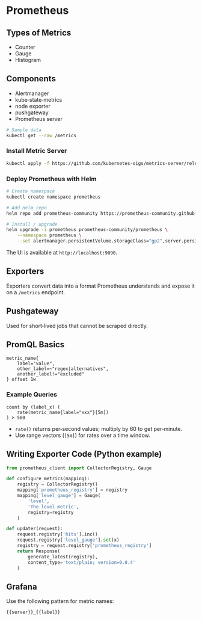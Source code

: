 # Prometheus

## Types of Metrics
- Counter  
- Gauge  
- Histogram  

## Components
- Alertmanager  
- kube‑state‑metrics  
- node exporter  
- pushgateway  
- Prometheus server  

```bash
# Sample data
kubectl get --raw /metrics
```

### Install Metric Server
```bash
kubectl apply -f https://github.com/kubernetes-sigs/metrics-server/releases/latest/download/components.yaml
```

### Deploy Prometheus with Helm
```bash
# Create namespace
kubectl create namespace prometheus

# Add Helm repo
helm repo add prometheus-community https://prometheus-community.github.io/helm-charts

# Install / upgrade
helm upgrade -i prometheus prometheus-community/prometheus \
    --namespace prometheus \
    --set alertmanager.persistentVolume.storageClass="gp2",server.persistentVolume.storageClass="gp2"
```

The UI is available at `http://localhost:9090`.

## Exporters
Exporters convert data into a format Prometheus understands and expose it on a `/metrics` endpoint.

## Pushgateway
Used for short‑lived jobs that cannot be scraped directly.

## PromQL Basics

```promql
metric_name{
    label="value",
    other_label=~"regex|alternatives",
    another_label!="excluded"
} offset 1w
```

### Example Queries
```promql
count by (label_x) (
    rate(metric_name{label="xxx"}[5m])
) > 500
```

* `rate()` returns per‑second values; multiply by 60 to get per‑minute.
* Use range vectors (`[5m]`) for rates over a time window.

## Writing Exporter Code (Python example)

```python
from prometheus_client import CollectorRegistry, Gauge

def configure_metrics(mapping):
    registry = CollectorRegistry()
    mapping['prometheus_registry'] = registry
    mapping['level_gauge'] = Gauge(
        'level',
        'The level metric',
        registry=registry
    )

def updater(request):
    request.registry['hits'].inc()
    request.registry['level_gauge'].set(x)
    registry = request.registry['prometheus_registry']
    return Response(
        generate_latest(registry),
        content_type='text/plain; version=0.0.4'
    )
```

## Grafana
Use the following pattern for metric names:

```
{{server}}_{{label}}
```
